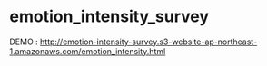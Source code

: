 # emotion_intensity_survey

DEMO : http://emotion-intensity-survey.s3-website-ap-northeast-1.amazonaws.com/emotion_intensity.html
